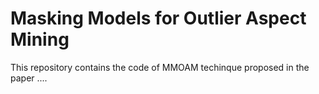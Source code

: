 # Masking Models for Outlier Aspect Mining

This repository contains the code of MMOAM techinque proposed in the paper ....
